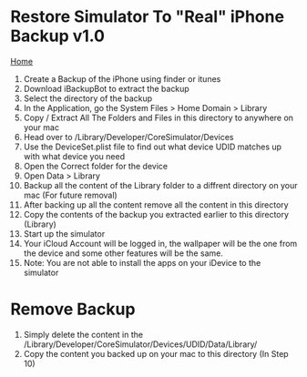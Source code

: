 

# Restore Simulator To "Real" iPhone Backup v1.0
<a href="https://gs109111.github.io/iOS-Simulator-Tools/">Home</a>

1. Create a Backup of the iPhone using finder or itunes
2. Download iBackupBot to extract the backup 
3. Select the directory of the backup
4. In the Application, go the System Files > Home Domain > Library
5. Copy / Extract All The Folders and Files in this directory to anywhere on your mac
6. Head over to /Library/Developer/CoreSimulator/Devices 
7. Use the DeviceSet.plist file to find out what device UDID matches up with what device you need
8. Open the Correct folder for the device
9. Open Data > Library
10. Backup all the content of the Library folder to a diffrent directory on your mac (For future removal)
11. After backing up all the content remove all the content in this directory
12. Copy the contents of the backup you extracted earlier to this directory (Library)
13. Start up the simulator
14. Your iCloud Account will be logged in, the wallpaper will be the one from the device and some other features will be the same. 
15. Note: You are not able to install the apps on your iDevice to the simulator

# Remove Backup
1. Simply delete the content in the /Library/Developer/CoreSimulator/Devices/UDID/Data/Library/
2. Copy the content you backed up on your mac to this directory (In Step 10)
